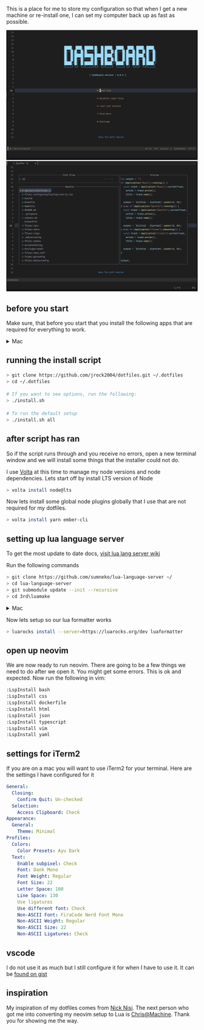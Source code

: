 This is a place for me to store my configuration so that when I get a new machine or re-install one, I can set my computer back up as fast as possible.

![The opening dashboard look](assets/dashboard.png)
![Looking up files](assets/find-files.png)

## before you start

Make sure, that before you start that you install the following apps that are required for everything to work.

<details>
  <summary>Mac</summary>

- Xcode Command Line Tools
- Git

Xcode will give your mac all the tools you will need to run the scripts.

</details>

## running the install script

```bash
> git clone https://github.com/jrock2004/dotfiles.git ~/.dotfiles
> cd ~/.dotfiles

# If you want to see options, run the following:
> ./install.sh

# To run the default setup
> ./install.sh all
```

## after script has ran

So if the script runs through and you receive no errors, open a new terminal window and we will install some things that the installer could not do.

I use [Volta](https://volta.sh) at this time to manage my node versions and node dependencies. Lets start off by install LTS version of Node

```bash
> volta install node@lts
```

Now lets install some global node plugins globally that I use that are not required for my dotfiles.

```bash
> volta install yarn ember-cli
```

## setting up lua language server

To get the most update to date docs, [visit lua lang server wiki](<https://github.com/sumneko/lua-language-server/wiki/Build-and-Run-(Standalone)>)

Run the following commands

```bash
> git clone https://github.com/sumneko/lua-language-server ~/
> cd lua-language-server
> git submodule update --init --recursive
> cd 3rd\luamake
```

<details>
  <summary>Mac</summary>

```bash
> ninja -f ninja/macos.ninja
> cd ../..
> ./3rd/luamake/luamake rebuild
```

</details>

Now lets setup so our lua formatter works

```bash
> luarocks install --server=https://luarocks.org/dev luaformatter
```

## open up neovim

We are now ready to run neovim. There are going to be a few things we need to do after we open it. You might get some errors. This is ok and expected. Now run the following in vim:

```bash
:LspInstall bash
:LspInstall css
:LspInstall dockerfile
:LspInstall html
:LspInstall json
:LspInstall typescript
:LspInstall vim
:LspInstall yaml
```

## settings for iTerm2

If you are on a mac you will want to use iTerm2 for your terminal. Here are the settings I have configured for it

```yml
General:
  Closing:
    Confirm Quit: Un-checked
  Selection:
    Access Clipboard: Check
Appearance:
  General:
    Theme: Minimal
Profiles:
  Colors:
    Color Presets: Ayu Dark
  Text:
    Enable subpixel: Check
    Font: Dank Mono
    Font Weight: Regular
    Font Size: 22
    Letter Space: 100
    Line Space: 130
    Use ligatures
    Use different font: Check
    Non-ASCII Font: FiraCode Nerd Font Mono
    Non-ASCII Weight: Regular
    Non-ASCII Size: 22
    Non-ASCII Ligatures: Check
```

## vscode

I do not use it as much but I still configure it for when I have to use it. It can be [found on gist](https://gist.github.com/jrock2004/34c134d3a4a8bfb84336fd5d52472237)

## inspiration

My inspiration of my dotfiles comes from [Nick Nisi](https://github.com/nicknisi/dotfiles).
The next person who got me into converting my neovim setup to Lua is [Chris@Machine](https://www.chrisatmachine.com/neovim). Thank you for showing me the way. 
